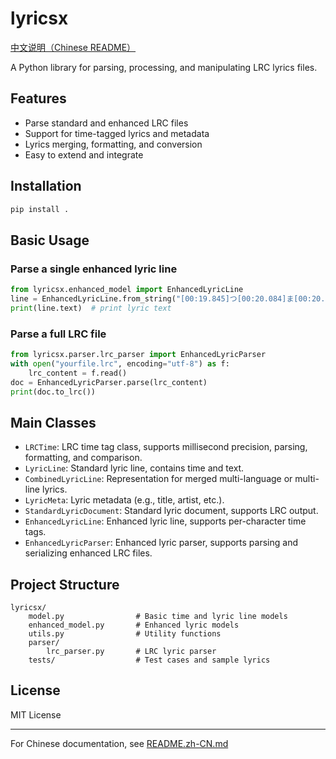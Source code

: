 # lyricsx

[中文说明（Chinese README）](./README.zh-CN.md)

A Python library for parsing, processing, and manipulating LRC lyrics files.

## Features

- Parse standard and enhanced LRC files
- Support for time-tagged lyrics and metadata
- Lyrics merging, formatting, and conversion
- Easy to extend and integrate

## Installation

```bash
pip install .
```

## Basic Usage

### Parse a single enhanced lyric line
```python
from lyricsx.enhanced_model import EnhancedLyricLine
line = EnhancedLyricLine.from_string("[00:19.845]つ[00:20.084]ま[00:20.286]ら[00:20.501]な[00:20.700]い[00:20.997]な[00:21.685]")
print(line.text)  # print lyric text
```

### Parse a full LRC file
```python
from lyricsx.parser.lrc_parser import EnhancedLyricParser
with open("yourfile.lrc", encoding="utf-8") as f:
    lrc_content = f.read()
doc = EnhancedLyricParser.parse(lrc_content)
print(doc.to_lrc())
```

## Main Classes

- `LRCTime`: LRC time tag class, supports millisecond precision, parsing, formatting, and comparison.
- `LyricLine`: Standard lyric line, contains time and text.
- `CombinedLyricLine`: Representation for merged multi-language or multi-line lyrics.
- `LyricMeta`: Lyric metadata (e.g., title, artist, etc.).
- `StandardLyricDocument`: Standard lyric document, supports LRC output.
- `EnhancedLyricLine`: Enhanced lyric line, supports per-character time tags.
- `EnhancedLyricParser`: Enhanced lyric parser, supports parsing and serializing enhanced LRC files.

## Project Structure

```
lyricsx/
    model.py                # Basic time and lyric line models
    enhanced_model.py       # Enhanced lyric models
    utils.py                # Utility functions
    parser/
        lrc_parser.py       # LRC lyric parser
    tests/                  # Test cases and sample lyrics
```

## License

MIT License

---
For Chinese documentation, see [README.zh-CN.md](./README.zh-CN.md)

